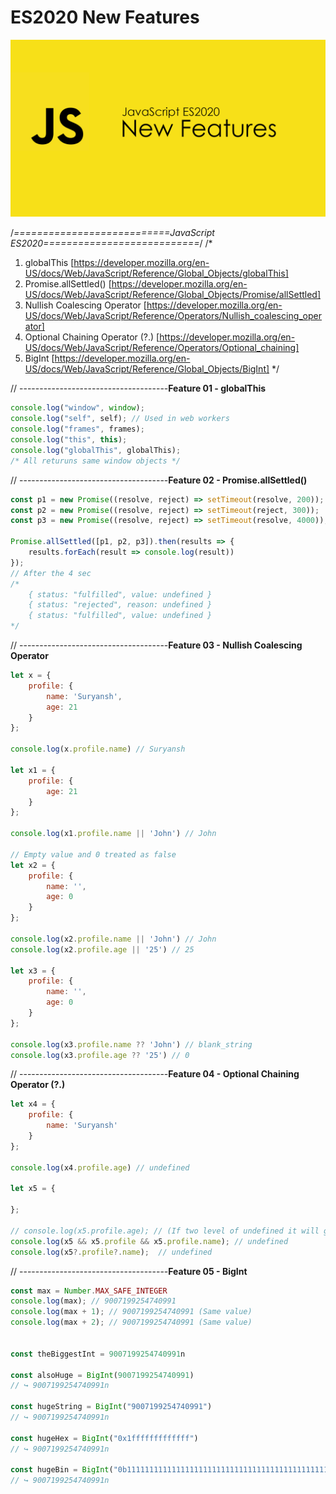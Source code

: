 # ES2020 New Features

![alt JavaScript](./Javascript.png)

/*===========================JavaScript ES2020===========================*/
/*
1. globalThis  [https://developer.mozilla.org/en-US/docs/Web/JavaScript/Reference/Global_Objects/globalThis]
2. Promise.allSettled()  [https://developer.mozilla.org/en-US/docs/Web/JavaScript/Reference/Global_Objects/Promise/allSettled]
3. Nullish Coalescing Operator  [https://developer.mozilla.org/en-US/docs/Web/JavaScript/Reference/Operators/Nullish_coalescing_operator]
4. Optional Chaining Operator (?.)  [https://developer.mozilla.org/en-US/docs/Web/JavaScript/Reference/Operators/Optional_chaining]
5. BigInt  [https://developer.mozilla.org/en-US/docs/Web/JavaScript/Reference/Global_Objects/BigInt]
*/

// -------------------------------------**Feature 01 - globalThis**

```javascript
console.log("window", window);
console.log("self", self); // Used in web workers
console.log("frames", frames);
console.log("this", this);
console.log("globalThis", globalThis);
/* All returuns same window objects */
```

// -------------------------------------**Feature 02 - Promise.allSettled()**

```javascript
const p1 = new Promise((resolve, reject) => setTimeout(resolve, 200));
const p2 = new Promise((resolve, reject) => setTimeout(reject, 300));
const p3 = new Promise((resolve, reject) => setTimeout(resolve, 4000));

Promise.allSettled([p1, p2, p3]).then(results => {
    results.forEach(result => console.log(result))
});
// After the 4 sec
/*
	{ status: "fulfilled", value: undefined }
	{ status: "rejected", reason: undefined }
	{ status: "fulfilled", value: undefined }
*/
```

// -------------------------------------**Feature 03 - Nullish Coalescing Operator**

```javascript
let x = {
    profile: {
        name: 'Suryansh',
        age: 21
    }
};

console.log(x.profile.name) // Suryansh

let x1 = {
    profile: {
        age: 21
    }
};

console.log(x1.profile.name || 'John') // John

// Empty value and 0 treated as false
let x2 = {
    profile: {
        name: '',
        age: 0
    }
};

console.log(x2.profile.name || 'John') // John
console.log(x2.profile.age || '25') // 25

let x3 = {
    profile: {
        name: '',
        age: 0
    }
};

console.log(x3.profile.name ?? 'John') // blank_string
console.log(x3.profile.age ?? '25') // 0
```

// -------------------------------------**Feature 04 -  Optional Chaining Operator (?.)**

```javascript
let x4 = {
    profile: {
        name: 'Suryansh'
    }
};

console.log(x4.profile.age) // undefined

let x5 = {
	
};

// console.log(x5.profile.age); // (If two level of undefined it will give an error) Uncaught TypeError: Cannot read property 'age' of undefined
console.log(x5 && x5.profile && x5.profile.name); // undefined
console.log(x5?.profile?.name);  // undefined
```

// -------------------------------------**Feature 05 -  BigInt**

```javascript
const max = Number.MAX_SAFE_INTEGER
console.log(max); // 9007199254740991
console.log(max + 1); // 9007199254740991 (Same value)
console.log(max + 2); // 9007199254740991 (Same value)


const theBiggestInt = 9007199254740991n

const alsoHuge = BigInt(9007199254740991)
// ↪ 9007199254740991n

const hugeString = BigInt("9007199254740991")
// ↪ 9007199254740991n

const hugeHex = BigInt("0x1fffffffffffff")
// ↪ 9007199254740991n

const hugeBin = BigInt("0b11111111111111111111111111111111111111111111111111111")
// ↪ 9007199254740991n
```
